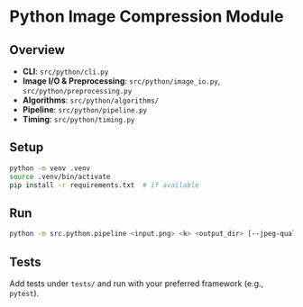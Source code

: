 # Python Image Compression Module

## Overview
- **CLI**: `src/python/cli.py`
- **Image I/O & Preprocessing**: `src/python/image_io.py`, `src/python/preprocessing.py`
- **Algorithms**: `src/python/algorithms/`
- **Pipeline**: `src/python/pipeline.py`
- **Timing**: `src/python/timing.py`

## Setup
```bash
python -m venv .venv
source .venv/bin/activate
pip install -r requirements.txt  # if available
```

## Run
```bash
python -m src.python.pipeline <input.png> <k> <output_dir> [--jpeg-quality Q]
```

## Tests
Add tests under `tests/` and run with your preferred framework (e.g., `pytest`).
